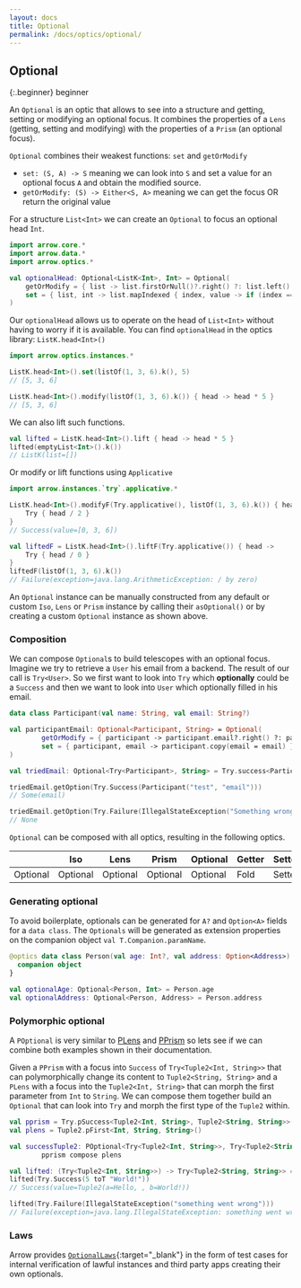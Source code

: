```yaml
---
layout: docs
title: Optional
permalink: /docs/optics/optional/
---
```


## Optional

{:.beginner}
beginner

An `Optional` is an optic that allows to see into a structure and getting, setting or modifying an optional focus.
It combines the properties of a `Lens` (getting, setting and modifying) with the properties of a `Prism` (an optional focus).

`Optional` combines their weakest functions: `set` and `getOrModify`

* `set: (S, A) -> S` meaning we can look into `S` and set a value for an optional focus `A` and obtain the modified source.
* `getOrModify: (S) -> Either<S, A>` meaning we can get the focus OR return the original value

For a structure `List<Int>` we can create an `Optional` to focus an optional head `Int`.

```kotlin
import arrow.core.*
import arrow.data.*
import arrow.optics.*

val optionalHead: Optional<ListK<Int>, Int> = Optional(
    getOrModify = { list -> list.firstOrNull()?.right() ?: list.left() },
    set = { list, int -> list.mapIndexed { index, value -> if (index == 0) int else value }.k() }
)
```

Our `optionalHead` allows us to operate on the head of `List<Int>` without having to worry if it is available. You can find `optionalHead` in the optics library: `ListK.head<Int>()`

```kotlin
import arrow.optics.instances.*

ListK.head<Int>().set(listOf(1, 3, 6).k(), 5)
// [5, 3, 6]
```
```kotlin
ListK.head<Int>().modify(listOf(1, 3, 6).k()) { head -> head * 5 }
// [5, 3, 6]
```

We can also lift such functions.

```kotlin
val lifted = ListK.head<Int>().lift { head -> head * 5 }
lifted(emptyList<Int>().k())
// ListK(list=[])
```

Or modify or lift functions using `Applicative`

```kotlin
import arrow.instances.`try`.applicative.*

ListK.head<Int>().modifyF(Try.applicative(), listOf(1, 3, 6).k()) { head ->
    Try { head / 2 }
}
// Success(value=[0, 3, 6])
```
```kotlin
val liftedF = ListK.head<Int>().liftF(Try.applicative()) { head ->
    Try { head / 0 }
}
liftedF(listOf(1, 3, 6).k())
// Failure(exception=java.lang.ArithmeticException: / by zero)
```

An `Optional` instance can be manually constructed from any default or custom `Iso`, `Lens` or `Prism` instance by calling their `asOptional()` or by creating a custom `Optional` instance as shown above.

### Composition

We can compose `Optional`s to build telescopes with an optional focus. Imagine we try to retrieve a `User` his email from a backend. The result of our call is `Try<User>`. So we first want to look into `Try` which **optionally** could be a `Success` and then we want to look into `User` which optionally filled in his email.

```kotlin
data class Participant(val name: String, val email: String?)

val participantEmail: Optional<Participant, String> = Optional(
        getOrModify = { participant -> participant.email?.right() ?: participant.left() },
        set = { participant, email -> participant.copy(email = email) }
)

val triedEmail: Optional<Try<Participant>, String> = Try.success<Participant>() compose participantEmail

triedEmail.getOption(Try.Success(Participant("test", "email")))
// Some(email)
```
```kotlin
triedEmail.getOption(Try.Failure(IllegalStateException("Something wrong with network")))
// None
```

`Optional` can be composed with all optics, resulting in the following optics.

|   | Iso | Lens | Prism | Optional | Getter | Setter | Fold | Traversal |
| --- | --- | --- | --- | --- | --- | --- | --- | --- |
| Optional | Optional | Optional | Optional | Optional | Fold | Setter | Fold | Traversal |

### Generating optional

To avoid boilerplate, optionals can be generated for `A?` and `Option<A>` fields for a `data class`.
The `Optionals` will be generated as extension properties on the companion object `val T.Companion.paramName`.

```kotlin
@optics data class Person(val age: Int?, val address: Option<Address>) {
  companion object
}
```
```kotlin
val optionalAge: Optional<Person, Int> = Person.age
val optionalAddress: Optional<Person, Address> = Person.address
```

### Polymorphic optional

A `POptional` is very similar to [PLens](/docs/optics/lens#Plens) and [PPrism](/docs/optics/prism#PPrism) so lets see if we can combine both examples shown in their documentation.

Given a `PPrism` with a focus into `Success` of `Try<Tuple2<Int, String>>` that can polymorphically change its content to `Tuple2<String, String>` and a `PLens` with a focus into the `Tuple2<Int, String>` that can morph the first parameter from `Int` to `String`. We can compose them together build an `Optional` that can look into `Try` and morph the first type of the `Tuple2` within.

```kotlin
val pprism = Try.pSuccess<Tuple2<Int, String>, Tuple2<String, String>>()
val plens = Tuple2.pFirst<Int, String, String>()

val successTuple2: POptional<Try<Tuple2<Int, String>>, Try<Tuple2<String, String>>, Int, String> =
        pprism compose plens

val lifted: (Try<Tuple2<Int, String>>) -> Try<Tuple2<String, String>> = successTuple2.lift { _ -> "Hello, " }
lifted(Try.Success(5 toT "World!"))
// Success(value=Tuple2(a=Hello, , b=World!))
```
```kotlin
lifted(Try.Failure(IllegalStateException("something went wrong")))
// Failure(exception=java.lang.IllegalStateException: something went wrong)
```

### Laws

Arrow provides [`OptionalLaws`][optional_laws_source]{:target="_blank"} in the form of test cases for internal verification of lawful instances and third party apps creating their own optionals.

[optional_laws_source]: https://github.com/arrow-kt/arrow/blob/master/modules/core/arrow-test/src/main/kotlin/arrow/test/laws/OptionalLaws.kt